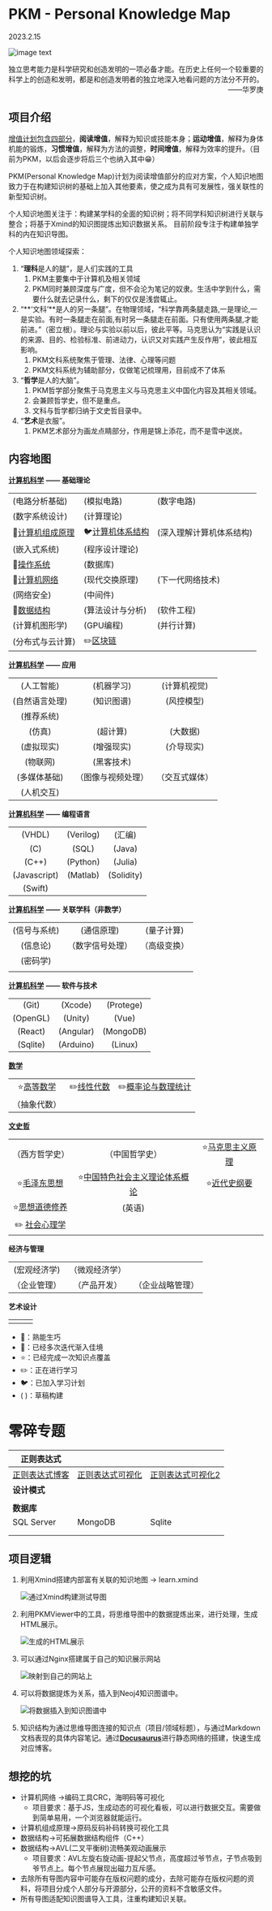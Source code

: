 # PKM - Personal Knowledge Map  

2023.2.15

![image text](./resources/title_small.png)



<p align="right">独立思考能力是科学研究和创造发明的一项必备才能。在历史上任何一个较重要的科学上的创造和发明，都是和创造发明者的独立地深入地看问题的方法分不开的。——华罗庚</p>

## 项目介绍  

[增值计划包含四部分](https://mp.weixin.qq.com/s/ZsyQF_1GkhmzLBzkzwwmQw)，**阅读增值**，解释为知识或技能本身；**运动增值**，解释为身体机能的锻炼，**习惯增值**，解释为方法的调整，**时间增值**，解释为效率的提升。（目前为PKM，以后会逐步将后三个也纳入其中😁）

PKM(Personal Knowledge Map)计划为阅读增值部分的应对方案，个人知识地图致力于在构建知识树的基础上加入其他要素，使之成为具有可发展性，强关联性的新型知识树。  

个人知识地图关注于：构建某学科的全面的知识树；将不同学科知识树进行关联与整合；将基于Xmind的知识图提炼出知识数据关系。  目前阶段专注于构建单独学科的内在知识导图。

个人知识地图领域探索：

1. “**理科**是人的腿”，是人们实践的工具
   1. PKM主要集中于计算机及相关领域
   2. PKM同时兼顾深度与广度，但不会沦为笔记的奴隶。生活中学到什么，需要什么就去记录什么，剩下的仅仅是浅尝辄止。
2. “**‘文科’**是人的另一条腿”。在物理领域，“科学靠两条腿走路,一是理论,一是实验。有时一条腿走在前面,有时另一条腿走在前面。只有使用两条腿,才能前进。”（密立根）。理论与实验以前以后，彼此平等。马克思认为“实践是认识的来源、目的、检验标准、前进动力，认识又对实践产生反作用”，彼此相互影响。
   1. PKM文科系统聚焦于管理、法律、心理等问题
   2. PKM文科系统为辅助部分，仅做笔记梳理用，目前成不了体系
3. “**哲学**是人的大脑”。
   1. PKM哲学部分聚焦于马克思主义与马克思主义中国化内容及其相关领域。
   2. 会兼顾哲学史，但不是重点。
   2. 文科与哲学都归纳于文史哲目录中。
4. “**艺术**是衣服”。
   1. PKM艺术部分为画龙点睛部分，作用是锦上添花，而不是雪中送炭。

## 内容地图

**[计算机科学](./KnowledgeMap/计算机科学/README.md)** **—— 基础理论**

|                                                              |                                                              |                          |
| ------------------------------------------------------------ | ------------------------------------------------------------ | ------------------------ |
| (电路分析基础)                                               | (模拟电路)                                                   | (数字电路)               |
| (数字系统设计)                                               | (计算理论)                                                   |                          |
| 🌟[计算机组成原理](./KnowledgeMap/计算机科学/计算机组成原理/README.md) | 🐦[计算机体系结构](./KnowledgeMap/计算机科学/计算机体系结构/README.md) | (深入理解计算机体系结构) |
| (嵌入式系统)                                                 | (程序设计理论)                                               |                          |
| 🌟[操作系统](./KnowledgeMap/计算机科学/操作系统/README.md)    | (数据库)                                                     |                          |
| 🌟[计算机网络](./KnowledgeMap/计算机科学/计算机网络/README.md) | (现代交换原理)                                               | (下一代网络技术)         |
| (网络安全)                                                   | (中间件)                                                     |                          |
| 🌟[数据结构](./KnowledgeMap/计算机科学/数据结构/README.md)    | (算法设计与分析)                                             | (软件工程)               |
| (计算机图形学)                                               | (GPU编程)                                                    | (并行计算)               |
| (分布式与云计算)                                             | ✏️[区块链](./KnowledgeMap/计算机科学/区块链/README.md)        |                          |



**[计算机科学](./KnowledgeMap/计算机科学/README.md)** **—— 应用**

|                |                    |                |
| :------------: | :----------------: | :------------: |
|   (人工智能)   |     (机器学习)     |  (计算机视觉)  |
| (自然语言处理) |     (知识图谱)     |   (风控模型)   |
|   (推荐系统)   |                    |                |
|     (仿真)     |      (超计算)      |    (大数据)    |
|   (虚拟现实)   |     (增强现实)     |   (介导现实)   |
|    (物联网)    |     (黑客技术)     |                |
|  (多媒体基础)  | （图像与视频处理） | （交互式媒体） |
|   (人机交互)   |                    |                |



**[计算机科学](./KnowledgeMap/计算机科学/README.md)** **—— 编程语言**

|              |           |            |
| :----------: | :-------: | :--------: |
|    (VHDL)    | (Verilog) |   (汇编)   |
|     (C)      |   (SQL)   |   (Java)   |
|    (C++)     | (Python)  |  (Julia)   |
| (Javascript) | (Matlab)  | (Solidity) |
|   (Swift)    |           |            |



**[计算机科学](./KnowledgeMap/计算机科学/README.md)** **—— 关联学科（非数学）**

|              |                  |              |
| :----------: | :--------------: | :----------: |
| (信号与系统) |    (通信原理)    |  (量子计算)  |
|   (信息论)   | （数字信号处理） | （高级变换） |
|   (密码学)   |                  |              |
|              |                  |              |



**[计算机科学](./KnowledgeMap/计算机科学/README.md)** **—— 软件与技术**

|          |           |           |
| :------: | :-------: | :-------: |
|  (Git)   |  (Xcode)  | (Protege) |
| (OpenGL) |  (Unity)  |   (Vue)   |
| (React)  | (Angular) | (MongoDB) |
| (Sqlite) | (Arduino) |  (Linux)  |



**[数学](./KnowledgeMap/数学/README.md)**

|                                                     |                                                     |                                                              |
| :-------------------------------------------------: | :-------------------------------------------------: | :----------------------------------------------------------: |
| ⭐️[高等数学](./KnowledgeMap/数学/高等数学/README.md) | ✏️[线性代数](./KnowledgeMap/数学/线性代数/README.md) | ✏️[概率论与数理统计](./KnowledgeMap/数学/概率论与数理统计/README.md) |
|                    （抽象代数）                     |                                                     |                                                              |



**[文史哲](./KnowledgeMap/文史哲/README.md)**

|                                                              |                                                              |                                                              |
| :----------------------------------------------------------: | :----------------------------------------------------------: | :----------------------------------------------------------: |
|                        （西方哲学史）                        |                        （中国哲学史）                        | ⭐️[马克思主义原理](./KnowledgeMap/文史哲/马克思主义原理/README.md) |
| ⭐️[毛泽东思想](./KnowledgeMap/文史哲/毛泽东思想和中国特色社会主义理论体系概论/README.md) | ⭐️[中国特色社会主义理论体系概论](./KnowledgeMap/文史哲/毛泽东思想和中国特色社会主义理论体系概论/README.md) |  ⭐️[近代史纲要](./KnowledgeMap/文史哲/近代史纲要/README.md)   |
| ⭐️[思想道德修养](./KnowledgeMap/文史哲/思想道德修养/README.md) |                            (英语)                            |                                                              |
|  ✏️ [社会心理学](./KnowledgeMap/文史哲/社会心理学/README.md)  |                                                              |                                                              |



**经济与管理**

|              |                |                  |
| :----------: | :------------: | :--------------: |
| (宏观经济学) | （微观经济学） |                  |
| （企业管理） |  （产品开发）  | （企业战略管理） |



**艺术设计**

|      |      |      |
| ---- | ---- | ---- |
|      |      |      |



* 💎：熟能生巧
* 🌟：已经多次迭代渐入佳境
* ⭐️：已经完成一次知识点覆盖
* ✏️：正在进行学习
* 🐦：已加入学习计划
* (  )：草稿构建

#  零碎专题

| **正则表达式**                                          |                                           |                                                              |
| ------------------------------------------------------- | ----------------------------------------- | ------------------------------------------------------------ |
| [正则表达式博客](https://zhuanlan.zhihu.com/p/58110403) | [正则表达式可视化](https://regexper.com/) | [正则表达式可视化2](https://blog.robertelder.org/regular-expression-visualizer/) |
| **设计模式**                                            |                                           |                                                              |
|                                                         |                                           |                                                              |
| **数据库**                                              |                                           |                                                              |
| SQL Server                                              | MongoDB                                   | Sqlite                                                       |
|                                                         |                                           |                                                              |
|                                                         |                                           |                                                              |

## 项目逻辑

1. 利用Xmind搭建内部富有关联的知识地图 -> learn.xmind

   ![通过Xmind构建测试导图](./resources/demo.png)

2. 利用PKMViewer中的工具，将思维导图中的数据提炼出来，进行处理，生成HTML展示。

   ![生成的HTML展示](./resources/demo3.png)

3. 可以通过Nginx搭建属于自己的知识展示网站

   ![映射到自己的网站上](./resources/demo4.jpg)

4. 可以将数据提炼为关系，插入到Neoj4知识图谱中。

   ![将数据插入到知识图谱中](./resources/demo2.png)
   
5. 知识结构为通过思维导图连接的知识点（项目/领域标题），与通过Markdown文档表现的具体内容笔记。通过[**Docusaurus**](https://docusaurus.io/zh-CN/)进行静态网络的搭建，快速生成对应博客。

## 想挖的坑

* 计算机网络 $\to$编码工具CRC，海明码等可视化
  * 项目要求：基于JS，生成动态的可视化看板，可以进行数据交互。需要做到简单易用，一个浏览器就能运行。
* 计算机组成原理$\to$原码反码补码转换可视化工具
* 数据结构$\to$可拓展数据结构组件（C++）
* 数据结构$\to$AVL(二叉平衡树)流畅美观动画展示
  * 项目要求：AVL左旋右旋动画-提起父节点，高度超过爷节点，子节点吸到爷节点上。每个节点展现出磁力互斥感。
* 去除所有导图内容中可能存在版权问题的成分，去除可能存在版权问题的资料，将项目分成个人部分与开源部分，公开的资料不含敏感文件。
* 所有导图适配知识图谱导入工具，注重构建知识关联。

